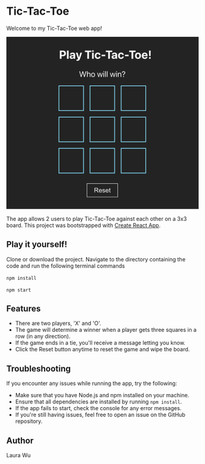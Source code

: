 # Tic-Tac-Toe

Welcome to my Tic-Tac-Toe web app!

![Tic Tac Toe Game](https://github.com/leemaiwu/Project-tic-tac-toe/blob/main/ReadMe_img/tic-tac-toe-home.png?raw=true)

The app allows 2 users to play Tic-Tac-Toe against each other on a 3x3 board.
This project was bootstrapped with [Create React App](https://github.com/facebook/create-react-app).

## Play it yourself!

Clone or download the project.
Navigate to the directory containing the code and run the following terminal commands

`npm install`

`npm start`

## Features

- There are two players, 'X' and 'O'.
- The game will determine a winner when a player gets three squares in a row (in any direction).
- If the game ends in a tie, you'll receive a message letting you know.
- Click the Reset button anytime to reset the game and wipe the board.


## Troubleshooting

If you encounter any issues while running the app, try the following:

- Make sure that you have Node.js and npm installed on your machine.
- Ensure that all dependencies are installed by running `npm install`.
- If the app fails to start, check the console for any error messages.
- If you're still having issues, feel free to open an issue on the GitHub repository.


## Author

Laura Wu